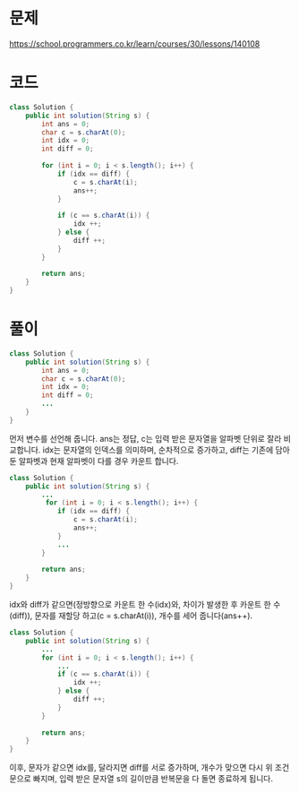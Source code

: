 # 문제

https://school.programmers.co.kr/learn/courses/30/lessons/140108

# 코드

```java
class Solution {
    public int solution(String s) {
        int ans = 0;
        char c = s.charAt(0);
        int idx = 0;
        int diff = 0;
        
        for (int i = 0; i < s.length(); i++) {
            if (idx == diff) {
                c = s.charAt(i);
                ans++;
            }
            
            if (c == s.charAt(i)) {
                idx ++;
            } else {
                diff ++;
            }
        }
        
        return ans;
    }
}
```

# 풀이

```java
class Solution {
    public int solution(String s) {
        int ans = 0;
        char c = s.charAt(0);
        int idx = 0;
        int diff = 0;
        ...
    }
}
```

먼저 변수를 선언해 줍니다. ans는 정답, c는 입력 받은 문자열을 알파벳 단위로 잘라 비교합니다. idx는 문자열의 인덱스를 의미하며, 순차적으로 증가하고, diff는 기존에 담아둔 알파벳과 현재 알파벳이 다를 경우 카운트 합니다.

```java
class Solution {
    public int solution(String s) {
        ...
         for (int i = 0; i < s.length(); i++) {
            if (idx == diff) {
                c = s.charAt(i);
                ans++;
            }
            ...
        }
        
        return ans;
    }
}
```

idx와 diff가 같으면(정방향으로 카운트 한 수(idx)와, 차이가 발생한 후 카운트 한 수(diff)), 문자를 재할당 하고(c = s.charAt(i)), 개수를 세어 줍니다(ans++).

```java
class Solution {
    public int solution(String s) {
        ...
        for (int i = 0; i < s.length(); i++) {
            ...
            if (c == s.charAt(i)) {
                idx ++;
            } else {
                diff ++;
            }
        }
        
        return ans;
    }
}
```

이후, 문자가 같으면 idx를, 달라지면 diff를 서로 증가하며, 개수가 맞으면 다시 위 조건문으로 빠지며, 입력 받은 문자열 s의 길이만큼 반복문을 다 돌면 종료하게 됩니다.